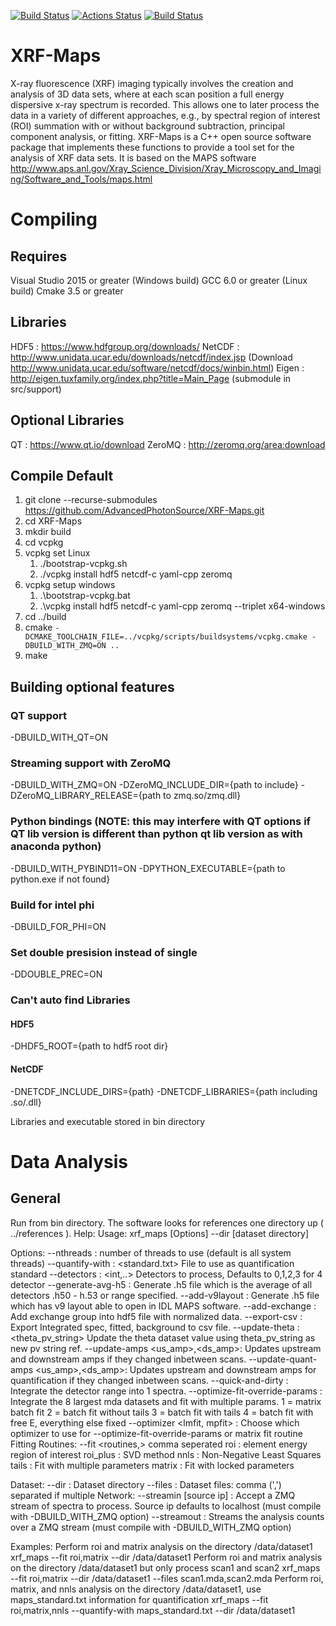 [![Build Status](https://travis-ci.org/aglowacki/XRF-Maps.svg?branch=master)](https://travis-ci.org/aglowacki/XRF-Maps)
[![Actions Status](https://github.com/aglowacki/XRF-Maps/workflows/CMake/badge.svg)](https://github.com/aglowacki/XRF-Maps/actions)
[![Build Status](https://dev.azure.com/aglow/XRF-Maps/_apis/build/status/aglowacki.XRF-Maps?branchName=master)](https://dev.azure.com/aglow/XRF-Maps/_build/latest?definitionId=2&branchName=master)

# XRF-Maps

X-ray fluorescence (XRF) imaging typically involves the creation and analysis of 3D data sets, where at each scan position a full energy dispersive x-ray spectrum is recorded. This allows one to later process the data in a variety of different approaches, e.g., by spectral region of interest (ROI) summation with or without background subtraction, principal component analysis, or fitting. XRF-Maps is a C++ open source software package that implements these functions to provide a tool set for the analysis of XRF data sets. It is based on the MAPS software http://www.aps.anl.gov/Xray_Science_Division/Xray_Microscopy_and_Imaging/Software_and_Tools/maps.html

# Compiling

## Requires

Visual Studio 2015 or greater (Windows build)
GCC 6.0 or greater (Linux build)
Cmake 3.5 or greater

## Libraries

HDF5 : https://www.hdfgroup.org/downloads/
NetCDF : http://www.unidata.ucar.edu/downloads/netcdf/index.jsp (Download http://www.unidata.ucar.edu/software/netcdf/docs/winbin.html)
Eigen : http://eigen.tuxfamily.org/index.php?title=Main_Page (submodule in src/support)

## Optional Libraries

QT : https://www.qt.io/download
ZeroMQ : http://zeromq.org/area:download

## Compile Default

1) git clone --recurse-submodules https://github.com/AdvancedPhotonSource/XRF-Maps.git
2) cd XRF-Maps
3) mkdir build
4) cd vcpkg
5) vcpkg set Linux
   1) ./bootstrap-vcpkg.sh
   2) ./vcpkg install hdf5 netcdf-c yaml-cpp zeromq
6) vcpkg setup windows
   1) .\bootstrap-vcpkg.bat
   2) .\vcpkg install hdf5 netcdf-c yaml-cpp zeromq --triplet x64-windows
7) cd ../build
8) cmake `-DCMAKE_TOOLCHAIN_FILE=../vcpkg/scripts/buildsystems/vcpkg.cmake -DBUILD_WITH_ZMQ=ON ..`
9) make

## Building optional features

### QT support

-DBUILD_WITH_QT=ON

### Streaming support with ZeroMQ

-DBUILD_WITH_ZMQ=ON -DZeroMQ_INCLUDE_DIR={path to include} -DZeroMQ_LIBRARY_RELEASE={path to zmq.so/zmq.dll}

### Python bindings (NOTE: this may interfere with QT options if QT lib version is different than python qt lib version as with anaconda python)

-DBUILD_WITH_PYBIND11=ON
-DPYTHON_EXECUTABLE={path to python.exe if not found}

### Build for intel phi

-DBUILD_FOR_PHI=ON

### Set double presision instead of single

-DDOUBLE_PREC=ON

### Can't auto find Libraries

#### HDF5

-DHDF5_ROOT={path to hdf5 root dir}

#### NetCDF

-DNETCDF_INCLUDE_DIRS={path} -DNETCDF_LIBRARIES={path including .so/.dll}

Libraries and executable stored in bin directory

# Data Analysis

## General
Run from bin directory. The software looks for references one directory up ( ../references ). 
Help:
Usage: xrf_maps [Options] --dir [dataset directory]

Options:
--nthreads : <int> number of threads to use (default is all system threads)
--quantify-with : <standard.txt> File to use as quantification standard
--detectors : <int,..> Detectors to process, Defaults to 0,1,2,3 for 4 detector
--generate-avg-h5 : Generate .h5 file which is the average of all detectors .h50 - h.53 or range specified.
--add-v9layout : Generate .h5 file which has v9 layout able to open in IDL MAPS software.
--add-exchange : Add exchange group into hdf5 file with normalized data.
--export-csv : Export Integrated spec, fitted, background to csv file.
--update-theta : <theta_pv_string> Update the theta dataset value using theta_pv_string as new pv string ref.
--update-amps <us_amp>,<ds_amp>: Updates upstream and downstream amps if they changed inbetween scans.
--update-quant-amps <us_amp>,<ds_amp>: Updates upstream and downstream amps for quantification if they changed inbetween scans.
--quick-and-dirty : Integrate the detector range into 1 spectra.
--optimize-fit-override-params : <int> Integrate the 8 largest mda datasets and fit with multiple params.
  1 = matrix batch fit
  2 = batch fit without tails
  3 = batch fit with tails
  4 = batch fit with free E, everything else fixed
--optimizer <lmfit, mpfit> : Choose which optimizer to use for --optimize-fit-override-params or matrix fit routine
Fitting Routines:
--fit <routines,> comma seperated
  roi : element energy region of interest
  roi_plus : SVD method
  nnls : Non-Negative Least Squares
  tails : Fit with multiple parameters
  matrix : Fit with locked parameters

Dataset:
--dir : Dataset directory
--files : Dataset files: comma (',') separated if multiple
Network:
--streamin [source ip] : Accept a ZMQ stream of spectra to process. Source ip defaults to localhost (must compile with -DBUILD_WITH_ZMQ option)
--streamout : Streams the analysis counts over a ZMQ stream (must compile with -DBUILD_WITH_ZMQ option)

Examples:
   Perform roi and matrix analysis on the directory /data/dataset1
xrf_maps --fit roi,matrix --dir /data/dataset1
   Perform roi and matrix analysis on the directory /data/dataset1 but only process scan1 and scan2
xrf_maps --fit roi,matrix --dir /data/dataset1 --files scan1.mda,scan2.mda
   Perform roi, matrix, and nnls  analysis on the directory /data/dataset1, use maps_standard.txt information for quantification
xrf_maps --fit roi,matrix,nnls --quantify-with maps_standard.txt --dir /data/dataset1

